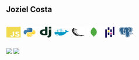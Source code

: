 ## Joziel Costa
<div align="center">

</div>
<div style="display: inline_block"><br>
  <a href="#"><img align="center" alt="jsc-Js" height="30" width="40" src="https://raw.githubusercontent.com/devicons/devicon/master/icons/javascript/javascript-plain.svg"></a>
  <a href="#"><img align="center" alt="jsc-Python" height="30" width="40" src="https://raw.githubusercontent.com/devicons/devicon/master/icons/python/python-original.svg"></a>
  <a href="#"><img align="center" alt="jsc-Django" height="30" width="40" src="https://raw.githubusercontent.com/devicons/devicon/master/icons/django/django-plain.svg"></a>
  <a href="#"><img align="center" alt="jsc-Docker" height="30" width="40" src="https://raw.githubusercontent.com/devicons/devicon/master/icons/docker/docker-plain.svg"></a>
  <a href="#"><img align="center" alt="jsc-Flask" height="30" width="40" src="https://raw.githubusercontent.com/devicons/devicon/master/icons/flask/flask-original.svg"></a>
  <a href="#"><img align="center" alt="jsc-MongoDb" height="30" width="40" src="https://raw.githubusercontent.com/devicons/devicon/master/icons/mongodb/mongodb-plain.svg"></a>
  <a href="#"><img align="center" alt="jsc-Pandas" height="30" width="40" src="https://raw.githubusercontent.com/devicons/devicon/master/icons/pandas/pandas-original.svg"></a>
  <a href="#"><img align="center" alt="jsc-Postgres" height="30" width="40" src="https://raw.githubusercontent.com/devicons/devicon/master/icons/postgresql/postgresql-plain.svg"></a>
</div>

##

<div> 
  <a href = "mailto:jozielsc@gmail.com"><img src="https://img.shields.io/badge/-Gmail-%23333?style=for-the-badge&logo=gmail&logoColor=white" target="_blank"></a>
  <a href="https://www.linkedin.com/in/jozielsc" target="_blank"><img src="https://img.shields.io/badge/-LinkedIn-%230077B5?style=for-the-badge&logo=linkedin&logoColor=white" target="_blank"></a> 
</div>
